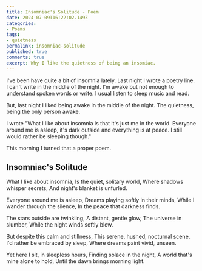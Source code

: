 ```yaml
---
title: Insomniac's Solitude - Poem
date: 2024-07-09T16:22:02.149Z
categories:
- Poems
tags:
- quietness
permalink: insomniac-solitude
published: true
comments: true
excerpt: Why I like the quietness of being an insomiac.
---
```

I've been have quite a bit of insomnia lately. Last night I wrote a poetry line. I can't write in the middle of the night. I'm awake but not enough to understand spoken words or write. I usual listen to sleep music and read.

But, last night I liked being awake in the middle of the night. The quietness, being the only person awake.

I wrote "What I like about insomnia is that it's just me in the world. Everyone around me is asleep, it's dark outside and everything is at peace. I still would rather be sleeping though."

This morning I turned that a proper poem.

## Insomniac's Solitude
What I like about insomnia,
Is the quiet, solitary world,
Where shadows whisper secrets,
And night's blanket is unfurled.

Everyone around me is asleep,
Dreams playing softly in their minds,
While I wander through the silence,
In the peace that darkness finds.

The stars outside are twinkling,
A distant, gentle glow,
The universe in slumber,
While the night winds softly blow.

But despite this calm and stillness,
This serene, hushed, nocturnal scene,
I'd rather be embraced by sleep,
Where dreams paint vivid, unseen.

Yet here I sit, in sleepless hours,
Finding solace in the night,
A world that's mine alone to hold,
Until the dawn brings morning light.